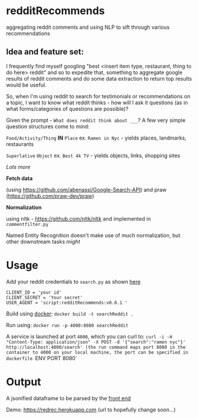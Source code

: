 # redditRecommends
aggregating reddit comments and using NLP to sift through various recommendations

## Idea and feature set:

I frequently find myself googling "best \<insert item type, restaurant, thing to do here\> reddit" and so to expedite that, something to aggregate google results of reddit comments and do some data extraction to return top results would be useful.

So, when I'm using reddit to search for testimonials or recommendations on a topic, I want to know what reddit thinks - how will I ask it questions (as in what forms/categories of questions are possible)?

Given the prompt - `What does reddit think about ___`? A few very simple question structures come to mind:

`Food/Activity/Thing` **IN** `Place` ex. `Ramen in Nyc` - yields places, landmarks, restaurants

`Superlative` `Object` ex. `Best 4k TV` - yields objects, links, shopping sites

 *Lots more*

**Fetch data**

(using https://github.com/abenassi/Google-Search-API) and praw (https://github.com/praw-dev/praw)


**Normalization**

using nltk - https://github.com/nltk/nltk and implemented in `commentfilter.py`

Named Entity Recognition doesn't make use of much normalization, but other downstream tasks *might*

# Usage

Add your reddit credentials to `search.py` as shown [here](https://github.com/reddit-archive/reddit/wiki/OAuth2-Quick-Start-Example#first-steps)

    CLIENT_ID = 'your id'
    CLIENT_SECRET = 'Your secret'
    USER_AGENT = 'script:redditRecommends:v0.0.1 '
    

Build using [docker](https://www.docker.com/): `docker build -t searchReddit .`

Run using: `docker run -p 4000:8080 searchReddit`

A service is launched at port `4000`, which you can curl to: `curl -i -H "Content-Type: application/json" -X POST -d '{"search":"ramen nyc"}' http://localhost:4000/search' (the run command maps port 8080 in the container to 4000 on your local machine, the port can be specified in dockerfile `ENV PORT 8080`

# Output

A jsonified dataframe to be parsed by the [front end](https://github.com/jliang117/redditRecommendsVue)

Demo: https://redrec.herokuapp.com (url to hopefully change soon...)
